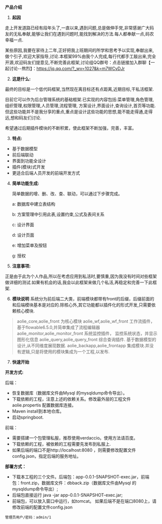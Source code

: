 

**产品介绍**

1. **起因**

走上开发道路已经有段年头了,一直以来,遇到问题,总是做伸手党,非常感谢广大码友的无私奉献,能够让我们在遇到问题时,能找到解决的方法.每人都奉献一点,码农幸福一点.

某些原因,我要在家待上二年,正好把我上班期间的所学和思考予以实现,奉献出来,做个引子,欢迎大家指导,讨论.本框架99%由我个人完成,每行代都手工敲出来,完全开源,欢迎码友们提意见,不断完善此框架,讨论组QQ群号：点击链接加入群聊【一起讨论--熬烈】：https://jq.qq.com/?_wv=1027&k=m7WCvDJr

2. **这是什么:**

最终的目标是一个低代码框架,当然现在离目标还有点距离,近期目标,干私活框架.

目前它可以作为后台管理系统的基础框架.已实现的内容包括:菜单管理,角色管理,组织管理,权限管理,人员管理,流程管理, 方案设计,界面设计,查询设计,首页等功能.但这些功能并不是我分享的重点,重点是设计这些功能的思想,能不能走得通,走得远,想和码友们讨论.

希望通过后期插件模块的不断积累，使此框架不断加强，完善，丰富。

3. **特点:**

- 基于数据模型
- 前后端联动
- 界面到功能全设计
- 插件(模块)式开发
- 更适合后端人员开发的前端开发方式
4. **简单功能生成:**

   简单数据的增、删、改、查、联动，可以通过下步骤完成。

   a:  数据库中建立表结构

   b: 方案管理中引用此表,设置约束,公式及表间关系

   c:  设计界面

   d: 设计页面

   e: 增加菜单及按钮

   g: 授权

5. **注意事项:**

正是由于此为个人作品,所以在考虑应用到私活时,要慎重,因为我没有时间对些框架做详细的测试.如果有机会的话,我会以此框架来做几个私活,再稳定和完善一下此框架.

6. **模块说明**
系统分为前后端二大类，前端模块都带有front的后缀，后缀前面的和后端模块基本是对应的.除核心外,其它功能都以插件化的形式开发,只需要依赖核心模块.
> aolie_core,aolie_front 为核心模块
> aolie_wf,aolie_wf_front 工作流插件，基于flowable6.5.0,并简单集成了流程编辑器
> aolie_monitor,aolie_monitor_front 系统监控插件， 监控系统状态，并显示图形化信息
> aolie_query,aolie_query_front 综合查询插件. 基于数据模型的设计,从不同维度展现数据.
> aolie_backapp,aolie_frontapp 集成模块.并没有逻辑,只是将使用的模块集成为一个工程,以发布.

7. **快速开始**
   

**开发方式:**
 >>
   后端：
   - 恢复数据库（数据库文件由Mysql 的mysqldump命令导出）。
   - 下载依赖的工程，注意上述的依赖关系。修改最外层的工程文件 aolie.propertis 配置数据库连接。
   - Maven install到本地仓库。
   - 启动springboot.
   >>
   前端：
   - 需要搭建一个包管理私服，推荐使用verdaccio。使用方法请百度。
   - 下载依赖的工程，被依赖的工程需要先发布到私服上.
   - 如果后端的端口不是http://localhost:8080 ，则需要修改配置文件 config.json，指定后端的服务地址。
  
**部署方式：**
  - 下载本工程的三个文件。后端包：app-0.0.1-SNAPSHOT-exec.jar，前端包：front.zip，数据库文件：dbback.zip（数据库文件由Mysql 的mysqldump命令导出）;
  - 后端包直接运行 java -jar app-0.0.1-SNAPSHOT-exec.jar;
  - 前端包，可以放入窗口中运行，如tomcat。
  如果后端不是在端口8080上，请修改前端的配置文件config.json
  
  
  ```管理员用户/密码：admin/1```
